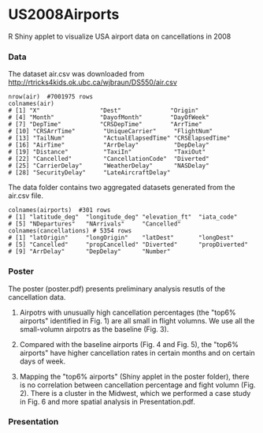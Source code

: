 # US2008Airports
R Shiny applet to visualize USA airport data on cancellations in 2008

### Data
The dataset air.csv was downloaded from http://rtricks4kids.ok.ubc.ca/wjbraun/DS550/air.csv
```{r}
nrow(air)  #7001975 rows
colnames(air)
# [1] "X"                 "Dest"              "Origin"           
# [4] "Month"             "DayofMonth"        "DayOfWeek"        
# [7] "DepTime"           "CRSDepTime"        "ArrTime"          
# [10] "CRSArrTime"        "UniqueCarrier"     "FlightNum"        
# [13] "TailNum"           "ActualElapsedTime" "CRSElapsedTime"   
# [16] "AirTime"           "ArrDelay"          "DepDelay"         
# [19] "Distance"          "TaxiIn"            "TaxiOut"          
# [22] "Cancelled"         "CancellationCode"  "Diverted"         
# [25] "CarrierDelay"      "WeatherDelay"      "NASDelay"         
# [28] "SecurityDelay"     "LateAircraftDelay"
```
The data folder contains two aggregated datasets generated from the air.csv file.
```{r}
colnames(airports)  #301 rows
# [1] "latitude_deg"  "longitude_deg" "elevation_ft"  "iata_code"    
# [5] "NDepartures"   "NArrivals"     "Cancelled"   
colnames(cancellations) # 5354 rows
# [1] "latOrigin"     "longOrigin"    "latDest"       "longDest"     
# [5] "Cancelled"     "propCancelled" "Diverted"      "propDiverted" 
# [9] "ArrDelay"      "DepDelay"      "Number" 
```

### Poster
The poster (poster.pdf) presents preliminary analysis resutls of the cancellation data.

1. Airpotrs with unusually high cancellation percentages (the "top6% airports" identified in Fig. 1) are all small in flight volumns. We use all the small-volumn airpotrs as the baseline (Fig. 3).

2. Compared with the baseline airports (Fig. 4 and Fig. 5), the "top6% airports" have higher cancellation rates in certain months and on certain days of week.

3. Mapping the "top6% airports" (Shiny applet in the poster folder), there is no correlation between cancellation percentage and fight volumn (Fig. 2). There is a cluster in the Midwest, which we performed a case study in Fig. 6 and more spatial analysis in Presentation.pdf.

### Presentation
